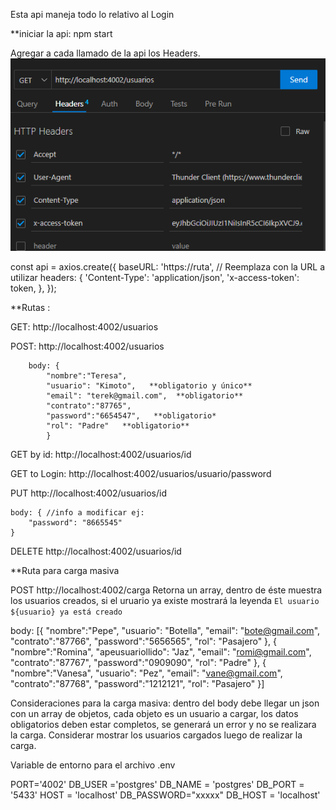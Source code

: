 Esta api maneja todo lo relativo al Login


**iniciar la api: npm start


Agregar a cada llamado de la api los Headers. 
![Alt text](image.png)


const api = axios.create({
  baseURL: 'https://ruta', // Reemplaza con la URL a utilizar
  headers: {
    'Content-Type': 'application/json',
    'x-access-token': token,
  },
});


**Rutas :


GET: http://localhost:4002/usuarios 


POST: http://localhost:4002/usuarios 


        body: {
            "nombre":"Teresa",
            "usuario": "Kimoto",   **obligatorio y único**
            "email": "terek@gmail.com",  **obligatorio**
            "contrato":"87765",
            "password":"6654547",   **obligatorio*
            "rol": "Padre"   **obligatorio**
            }


GET by id: http://localhost:4002/usuarios/id


GET to Login: http://localhost:4002/usuarios/usuario/password


PUT http://localhost:4002/usuarios/id


    body: { //info a modificar ej:
        "password": "8665545"
    }

    
DELETE http://localhost:4002/usuarios/id

**Ruta para carga masiva

POST http://localhost:4002/carga
Retorna un array, dentro de éste muestra los usuarios creados, si el uruario ya existe mostrará la leyenda 
`El usuario ${usuario} ya está creado`


body: [{
  "nombre":"Pepe",
  "usuario": "Botella",
  "email": "bote@gmail.com",
  "contrato":"87766",
  "password":"5656565",
  "rol": "Pasajero"
}, {
  "nombre":"Romina",
  "apeusuariollido": "Jaz",
  "email": "romi@gmail.com",
  "contrato":"87767",
  "password":"0909090",
  "rol": "Padre"
}, {
  "nombre":"Vanesa",
  "usuario": "Pez",
  "email": "vane@gmail.com",
  "contrato":"87768",
  "password":"1212121",
  "rol": "Pasajero"
}]


Consideraciones para la carga masiva: dentro del body debe llegar un json con un array de objetos, cada objeto es un usuario a cargar, los datos obligatorios deben estar completos, se generará un error y no se realizara la carga. Considerar mostrar los usuarios cargados luego de realizar la carga. 


Variable de entorno para el archivo .env


PORT='4002'
DB_USER ='postgres'
DB_NAME = 'postgres'
DB_PORT = '5433'
HOST = 'localhost'
DB_PASSWORD="xxxxx"
DB_HOST = 'localhost'
